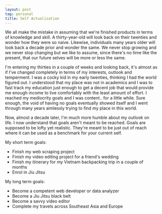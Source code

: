 ```yaml
---
layout: post
tag: personal
title: Self Actualization
---
```


We all make the mistake in assuming that we're finished products in terms of knowledge and skill.  A thirty-year-old will look back on their twenties and wonder how they were so naive.  Likewise, individuals many years older will look back a decade prior and wonder the same.  We never stop growing and we never stop changing but we like to assume, since there's no time like the present, that our future selves will be more or less the same.

I'm entering my thirties in a couple of weeks and looking back, it's almost as if I've changed completely in terms of my interests, outlook and temperment.  I was a cocky kid in my early twenties, thinking I had the world figured out.  I understood that my place was not in academics and I was to fast track my education just enough to get a decent job that would provide me enough income to live comfortably with the least amount of effort.  I reached my mediocrity goals and I was content.. for a little while.  Sure enough, the void of having no goals eventually showed itself and I went through many years aimlessly trying to find my place in this world.

Now, almost a decade later, I'm much more humble about my outlook on life.  I now understand that goals aren't meant to be reached.  Goals are supposed to be lofty yet realistic.  They're meant to be just out of reach where it can be used as a benchmark for your current self.

My short term goals:
- Finish my web scraping project
- Finish my video editing project for a friend's wedding
- Finish my itinerary for my Vietnam backpacking trip in a couple of months
- Enrol in Jiu Jitsu

My long term goals:
- Become a competent web developer or data analyzer
- Become a Jiu Jitsu black belt
- Become a savvy video editor
- Complete my travels across Southeast Asia and Europe
